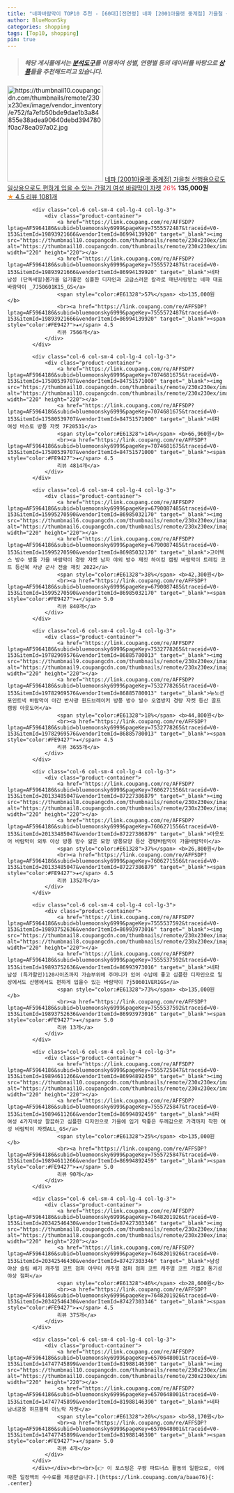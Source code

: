 ```yaml
---
title: "네파바람막이 TOP10 추천 - [60대][전연령] 네파 [2001아울렛 중계점] 가을철 산행용으로도 일상용으로도 편하게 입을 수 있는 간절기 여성 바람막이 자켓"
author: BlueMoonSky
categories: shopping
tags: [Top10, shopping]
pin: true
---
```


> ##### 해당 게시물에서는 [**분석도구**](https://itemscout.io/)를 이용하여 **성별**, **연령별** 등의 데이터를 바탕으로 [**상품**](https://link.coupang.com/a/baae76)들을 추천해드리고 있습니다.
<div class="container"><div class="row">
            <div class="col-6 col-sm-4 col-lg-4 col-lg-3">
                <div class="product-container">
                    <a href="https://link.coupang.com/re/AFFSDP?lptag=AF5964186&subid=bluemoonsky6999&pageKey=7563588530&traceid=V0-153&itemId=19931860027&vendorItemId=87031383016" target="_blank"><img src="https://thumbnail10.coupangcdn.com/thumbnails/remote/230x230ex/image/vendor_inventory/e752/fa7efb50bde9dae1b3a84855e38adea90640debd394780f0ac78ea097a02.jpg" alt="https://thumbnail10.coupangcdn.com/thumbnails/remote/230x230ex/image/vendor_inventory/e752/fa7efb50bde9dae1b3a84855e38adea90640debd394780f0ac78ea097a02.jpg" width="220" height="220"></a>
                    <a href="https://link.coupang.com/re/AFFSDP?lptag=AF5964186&subid=bluemoonsky6999&pageKey=7563588530&traceid=V0-153&itemId=19931860027&vendorItemId=87031383016" target="_blank">네파 [2001아울렛 중계점] 가을철 산행용으로도 일상용으로도 편하게 입을 수 있는 간절기 여성 바람막이 자켓</a>
                    <span style="color:#E61328">26%</span> <b>135,000원</b>
                    <br><a href="https://link.coupang.com/re/AFFSDP?lptag=AF5964186&subid=bluemoonsky6999&pageKey=7563588530&traceid=V0-153&itemId=19931860027&vendorItemId=87031383016" target="_blank"><span style="color:#FE9427">★</span> 4.5
                    리뷰 1081개</a>
                </div>
            </div>
            
            <div class="col-6 col-sm-4 col-lg-4 col-lg-3">
                <div class="product-container">
                    <a href="https://link.coupang.com/re/AFFSDP?lptag=AF5964186&subid=bluemoonsky6999&pageKey=7555572487&traceid=V0-153&itemId=19893921666&vendorItemId=86994139920" target="_blank"><img src="https://thumbnail10.coupangcdn.com/thumbnails/remote/230x230ex/image/vendor_inventory/9d4f/451ac72b67fe53397b0083049860f886b3c181d33340301269ea8e376731.jpg" alt="https://thumbnail10.coupangcdn.com/thumbnails/remote/230x230ex/image/vendor_inventory/9d4f/451ac72b67fe53397b0083049860f886b3c181d33340301269ea8e376731.jpg" width="220" height="220"></a>
                    <a href="https://link.coupang.com/re/AFFSDP?lptag=AF5964186&subid=bluemoonsky6999&pageKey=7555572487&traceid=V0-153&itemId=19893921666&vendorItemId=86994139920" target="_blank">네파 남성 (단독세일)봄가을 입기좋은 심플한 디자인과 고급스러운 칼라로 매년사랑받는 네파 대표바람막이 _7J50601K15_GS</a>
                    <span style="color:#E61328">57%</span> <b>135,000원</b>
                    <br><a href="https://link.coupang.com/re/AFFSDP?lptag=AF5964186&subid=bluemoonsky6999&pageKey=7555572487&traceid=V0-153&itemId=19893921666&vendorItemId=86994139920" target="_blank"><span style="color:#FE9427">★</span> 4.5
                    리뷰 7566개</a>
                </div>
            </div>
            
            <div class="col-6 col-sm-4 col-lg-4 col-lg-3">
                <div class="product-container">
                    <a href="https://link.coupang.com/re/AFFSDP?lptag=AF5964186&subid=bluemoonsky6999&pageKey=7074681675&traceid=V0-153&itemId=17580539707&vendorItemId=84751571000" target="_blank"><img src="https://thumbnail10.coupangcdn.com/thumbnails/remote/230x230ex/image/vendor_inventory/5994/cce0fbe22abedbcb040a86d51a1edd50b18f7892c67ec16fd94003736b5d.jpg" alt="https://thumbnail10.coupangcdn.com/thumbnails/remote/230x230ex/image/vendor_inventory/5994/cce0fbe22abedbcb040a86d51a1edd50b18f7892c67ec16fd94003736b5d.jpg" width="220" height="220"></a>
                    <a href="https://link.coupang.com/re/AFFSDP?lptag=AF5964186&subid=bluemoonsky6999&pageKey=7074681675&traceid=V0-153&itemId=17580539707&vendorItemId=84751571000" target="_blank">네파 여성 바스토 방풍 자켓 7F20531</a>
                    <span style="color:#E61328">14%</span> <b>66,960원</b>
                    <br><a href="https://link.coupang.com/re/AFFSDP?lptag=AF5964186&subid=bluemoonsky6999&pageKey=7074681675&traceid=V0-153&itemId=17580539707&vendorItemId=84751571000" target="_blank"><span style="color:#FE9427">★</span> 4.5
                    리뷰 4814개</a>
                </div>
            </div>
            
            <div class="col-6 col-sm-4 col-lg-4 col-lg-3">
                <div class="product-container">
                    <a href="https://link.coupang.com/re/AFFSDP?lptag=AF5964186&subid=bluemoonsky6999&pageKey=6790087485&traceid=V0-153&itemId=15995270590&vendorItemId=86985032170" target="_blank"><img src="https://thumbnail6.coupangcdn.com/thumbnails/remote/230x230ex/image/vendor_inventory/5c14/52440991602ba82b65dd52f3d1287b682f91420b150225d8680ebe977e8c.jpeg" alt="https://thumbnail6.coupangcdn.com/thumbnails/remote/230x230ex/image/vendor_inventory/5c14/52440991602ba82b65dd52f3d1287b682f91420b150225d8680ebe977e8c.jpeg" width="220" height="220"></a>
                    <a href="https://link.coupang.com/re/AFFSDP?lptag=AF5964186&subid=bluemoonsky6999&pageKey=6790087485&traceid=V0-153&itemId=15995270590&vendorItemId=86985032170" target="_blank">고어텍스 방수 방품 가을 바람막이 경량 자켓 남자 야외 방수 재킷 하이킹 캠핑 바람막이 트레킹 코트 등산복 사냥 군사 전술 재킷 2022</a>
                    <span style="color:#E61328">38%</span> <b>42,300원</b>
                    <br><a href="https://link.coupang.com/re/AFFSDP?lptag=AF5964186&subid=bluemoonsky6999&pageKey=6790087485&traceid=V0-153&itemId=15995270590&vendorItemId=86985032170" target="_blank"><span style="color:#FE9427">★</span> 5.0
                    리뷰 840개</a>
                </div>
            </div>
            
            <div class="col-6 col-sm-4 col-lg-4 col-lg-3">
                <div class="product-container">
                    <a href="https://link.coupang.com/re/AFFSDP?lptag=AF5964186&subid=bluemoonsky6999&pageKey=7532778265&traceid=V0-153&itemId=19782969576&vendorItemId=86885780013" target="_blank"><img src="https://thumbnail9.coupangcdn.com/thumbnails/remote/230x230ex/image/vendor_inventory/0d76/fb2eb3501d00ad3ddf58373c31256cb22cafcb31173bdb4c221d2f073f72.jpg" alt="https://thumbnail9.coupangcdn.com/thumbnails/remote/230x230ex/image/vendor_inventory/0d76/fb2eb3501d00ad3ddf58373c31256cb22cafcb31173bdb4c221d2f073f72.jpg" width="220" height="220"></a>
                    <a href="https://link.coupang.com/re/AFFSDP?lptag=AF5964186&subid=bluemoonsky6999&pageKey=7532778265&traceid=V0-153&itemId=19782969576&vendorItemId=86885780013" target="_blank">뉴노션 포인트넥 바람막이 야간 반사광 윈드브레이커 방풍 방수 발수 오염방지 경량 자켓 등산 골프 캠핑 아웃도어</a>
                    <span style="color:#E61328">18%</span> <b>44,800원</b>
                    <br><a href="https://link.coupang.com/re/AFFSDP?lptag=AF5964186&subid=bluemoonsky6999&pageKey=7532778265&traceid=V0-153&itemId=19782969576&vendorItemId=86885780013" target="_blank"><span style="color:#FE9427">★</span> 4.5
                    리뷰 3655개</a>
                </div>
            </div>
            
            <div class="col-6 col-sm-4 col-lg-4 col-lg-3">
                <div class="product-container">
                    <a href="https://link.coupang.com/re/AFFSDP?lptag=AF5964186&subid=bluemoonsky6999&pageKey=7606271556&traceid=V0-153&itemId=20133485047&vendorItemId=87227386879" target="_blank"><img src="https://thumbnail8.coupangcdn.com/thumbnails/remote/230x230ex/image/vendor_inventory/be48/c23430ef3575a167acc2d9cfe665cced21183e340024460d01afb47cdf8d.jpg" alt="https://thumbnail8.coupangcdn.com/thumbnails/remote/230x230ex/image/vendor_inventory/be48/c23430ef3575a167acc2d9cfe665cced21183e340024460d01afb47cdf8d.jpg" width="220" height="220"></a>
                    <a href="https://link.coupang.com/re/AFFSDP?lptag=AF5964186&subid=bluemoonsky6999&pageKey=7606271556&traceid=V0-153&itemId=20133485047&vendorItemId=87227386879" target="_blank">아웃도어 바람막이 외투 야상 방풍 방수 얇은 모양 방풍모양 등산 경량바람막이 가을바람막이</a>
                    <span style="color:#E61328">37%</span> <b>26,800원</b>
                    <br><a href="https://link.coupang.com/re/AFFSDP?lptag=AF5964186&subid=bluemoonsky6999&pageKey=7606271556&traceid=V0-153&itemId=20133485047&vendorItemId=87227386879" target="_blank"><span style="color:#FE9427">★</span> 4.5
                    리뷰 1352개</a>
                </div>
            </div>
            
            <div class="col-6 col-sm-4 col-lg-4 col-lg-3">
                <div class="product-container">
                    <a href="https://link.coupang.com/re/AFFSDP?lptag=AF5964186&subid=bluemoonsky6999&pageKey=7555537592&traceid=V0-153&itemId=19893752636&vendorItemId=86993973016" target="_blank"><img src="https://thumbnail8.coupangcdn.com/thumbnails/remote/230x230ex/image/vendor_inventory/0b40/15c1ad195edecc012e40b2d5d5399f0bb1c27545125996144c81fc519659.jpg" alt="https://thumbnail8.coupangcdn.com/thumbnails/remote/230x230ex/image/vendor_inventory/0b40/15c1ad195edecc012e40b2d5d5399f0bb1c27545125996144c81fc519659.jpg" width="220" height="220"></a>
                    <a href="https://link.coupang.com/re/AFFSDP?lptag=AF5964186&subid=bluemoonsky6999&pageKey=7555537592&traceid=V0-153&itemId=19893752636&vendorItemId=86993973016" target="_blank">네파 남성 (특가할인)120사이즈까지 가슴부위에 주머니가 있어 수납에 좋고 심플한 디자인으로 일상에서도 산행에서도 편하게 입을수 있는 바람막이 7j50601VER1GS</a>
                    <span style="color:#E61328">73%</span> <b>135,000원</b>
                    <br><a href="https://link.coupang.com/re/AFFSDP?lptag=AF5964186&subid=bluemoonsky6999&pageKey=7555537592&traceid=V0-153&itemId=19893752636&vendorItemId=86993973016" target="_blank"><span style="color:#FE9427">★</span> 5.0
                    리뷰 13개</a>
                </div>
            </div>
            
            <div class="col-6 col-sm-4 col-lg-4 col-lg-3">
                <div class="product-container">
                    <a href="https://link.coupang.com/re/AFFSDP?lptag=AF5964186&subid=bluemoonsky6999&pageKey=7555725847&traceid=V0-153&itemId=19894611266&vendorItemId=86994892459" target="_blank"><img src="https://thumbnail10.coupangcdn.com/thumbnails/remote/230x230ex/image/vendor_inventory/477f/7171049f75c6eb660432f08835a7fc0674ae0933acde194334a5f27f7943.jpg" alt="https://thumbnail10.coupangcdn.com/thumbnails/remote/230x230ex/image/vendor_inventory/477f/7171049f75c6eb660432f08835a7fc0674ae0933acde194334a5f27f7943.jpg" width="220" height="220"></a>
                    <a href="https://link.coupang.com/re/AFFSDP?lptag=AF5964186&subid=bluemoonsky6999&pageKey=7555725847&traceid=V0-153&itemId=19894611266&vendorItemId=86994892459" target="_blank">네파 여성 4가지색상 깔끔하고 심플한 디자인으로 가을에 입기 딱좋은 두께감으로 가격까지 착한 여성 바람막이 자켓ALL_GS</a>
                    <span style="color:#E61328">25%</span> <b>135,000원</b>
                    <br><a href="https://link.coupang.com/re/AFFSDP?lptag=AF5964186&subid=bluemoonsky6999&pageKey=7555725847&traceid=V0-153&itemId=19894611266&vendorItemId=86994892459" target="_blank"><span style="color:#FE9427">★</span> 5.0
                    리뷰 90개</a>
                </div>
            </div>
            
            <div class="col-6 col-sm-4 col-lg-4 col-lg-3">
                <div class="product-container">
                    <a href="https://link.coupang.com/re/AFFSDP?lptag=AF5964186&subid=bluemoonsky6999&pageKey=7648201926&traceid=V0-153&itemId=20342546430&vendorItemId=87427303346" target="_blank"><img src="https://thumbnail8.coupangcdn.com/thumbnails/remote/230x230ex/image/vendor_inventory/c0ed/d6a78822fbae4ea62bf31b919c4dda6d69bfbdae758c87c27b50db36d681.jpg" alt="https://thumbnail8.coupangcdn.com/thumbnails/remote/230x230ex/image/vendor_inventory/c0ed/d6a78822fbae4ea62bf31b919c4dda6d69bfbdae758c87c27b50db36d681.jpg" width="220" height="220"></a>
                    <a href="https://link.coupang.com/re/AFFSDP?lptag=AF5964186&subid=bluemoonsky6999&pageKey=7648201926&traceid=V0-153&itemId=20342546430&vendorItemId=87427303346" target="_blank">남성 야상 슬림 배기 캐주얼 코트 점퍼 아우터 캐주얼 점퍼 점퍼 코트 캐주얼 코트 가볍고 통기성 야상 점퍼</a>
                    <span style="color:#E61328">46%</span> <b>28,600원</b>
                    <br><a href="https://link.coupang.com/re/AFFSDP?lptag=AF5964186&subid=bluemoonsky6999&pageKey=7648201926&traceid=V0-153&itemId=20342546430&vendorItemId=87427303346" target="_blank"><span style="color:#FE9427">★</span> 4.5
                    리뷰 375개</a>
                </div>
            </div>
            
            <div class="col-6 col-sm-4 col-lg-4 col-lg-3">
                <div class="product-container">
                    <a href="https://link.coupang.com/re/AFFSDP?lptag=AF5964186&subid=bluemoonsky6999&pageKey=6570648001&traceid=V0-153&itemId=14747745899&vendorItemId=81988146390" target="_blank"><img src="https://thumbnail10.coupangcdn.com/thumbnails/remote/230x230ex/image/rs_quotation_api/og2nqvdw/c9d94f970f974b51aad370dfa61fc456.jpg" alt="https://thumbnail10.coupangcdn.com/thumbnails/remote/230x230ex/image/rs_quotation_api/og2nqvdw/c9d94f970f974b51aad370dfa61fc456.jpg" width="220" height="220"></a>
                    <a href="https://link.coupang.com/re/AFFSDP?lptag=AF5964186&subid=bluemoonsky6999&pageKey=6570648001&traceid=V0-153&itemId=14747745899&vendorItemId=81988146390" target="_blank">네파 남녀공용 하프블럭 아노락 자켓</a>
                    <span style="color:#E61328">26%</span> <b>58,170원</b>
                    <br><a href="https://link.coupang.com/re/AFFSDP?lptag=AF5964186&subid=bluemoonsky6999&pageKey=6570648001&traceid=V0-153&itemId=14747745899&vendorItemId=81988146390" target="_blank"><span style="color:#FE9427">★</span> 5.0
                    리뷰 4개</a>
                </div>
            </div>
            </div></div><br><br>[👉 이 포스팅은 쿠팡 파트너스 활동의 일환으로, 이에 따른 일정액의 수수료를 제공받습니다.](https://link.coupang.com/a/baae76){: .center}